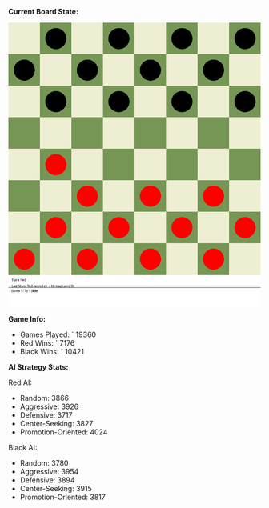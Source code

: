
**Current Board State:**  
<!-- START_GIF -->
![Checkers Game](./checkers_game.gif)
<!-- END_GIF -->

**Game Info:**  
- Games Played: `<!-- GAMES_PLAYED --> 19360
- Red Wins: `<!-- RED_WINS --> 7176
- Black Wins: `<!-- BLACK_WINS --> 10421

<!-- AI_STATS -->
**AI Strategy Stats:**

Red AI:
- Random: 3866
- Aggressive: 3926
- Defensive: 3717
- Center-Seeking: 3827
- Promotion-Oriented: 4024

Black AI:
- Random: 3780
- Aggressive: 3954
- Defensive: 3894
- Center-Seeking: 3915
- Promotion-Oriented: 3817
